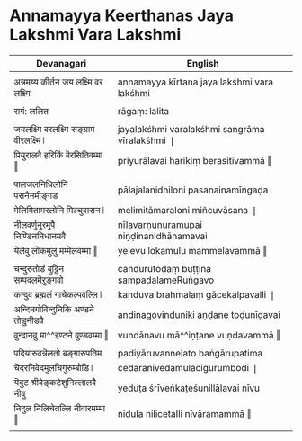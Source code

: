 # Annamayya Keerthanas Jaya Lakshmi Vara Lakshmi

| Devanagari | English |
| ------ | ------ |
|  |  |
| अन्नमय्य कीर्तन जय लक्ष्मि वर लक्ष्मि   | annamayya kīrtana jaya lakśhmi vara lakśhmi   |
|  |  |
| रागं: ललित   | rāgaṃ: lalita   |
|  |  |
| जयलक्ष्मि वरलक्ष्मि सङ्ग्राम वीरलक्ष्मि ❘   | jayalakśhmi varalakśhmi saṅgrāma vīralakśhmi ❘   |
| प्रियुरालवै हरिकिं बॆरसितिवम्मा ‖   | priyurālavai harikiṃ berasitivammā ‖   |
|  |  |
| पालजलनिधिलोनि पसनैनमीङ्गड   | pālajalanidhiloni pasanainamīṅgaḍa   |
| मेलिमितामरलोनि मिञ्चुवासन ❘   | melimitāmaraloni miñcuvāsana ❘   |
| नीलवर्णुनुरमुपै निण्डिननिधानमवै   | nīlavarṇunuramupai niṇḍinanidhānamavai   |
| येलेवु लोकमुलु मम्मेलवम्मा ‖   | yelevu lokamulu mammelavammā ‖   |
|  |  |
| चन्दुरुतोडं बुट्टिन सम्पदलमॆऱुङ्गवो   | candurutoḍaṃ buṭṭina sampadalameRuṅgavo   |
| कन्दुव ब्रह्मलं गाचेकल्पवल्लि ❘   | kanduva brahmalaṃ gācekalpavalli ❘   |
| अन्दिनगोविन्दुनिकि अण्डने तोडुनीडवै   | andinagovinduniki aṇḍane toḍunīḍavai   |
| वुन्दानवु मा^^इण्टने वुण्डवम्मा ‖   | vundānavu mā^^iṇṭane vuṇḍavammā ‖   |
|  |  |
| पदियारुवन्नॆलतो बङ्गारुपतिम   | padiyāruvannelato baṅgārupatima   |
| चॆदरनिवेदमुलचिगुरुम्बोडि ❘   | cedaranivedamulacigurumboḍi ❘   |
| यॆदुट श्रीवेङ्कटेशुनिल्लालवै नीवु   | yeduṭa śrīveṅkaṭeśunillālavai nīvu   |
| निदुल निलिचेतल्लि नीवारमम्मा ‖   | nidula nilicetalli nīvāramammā ‖   |
|  |  |
